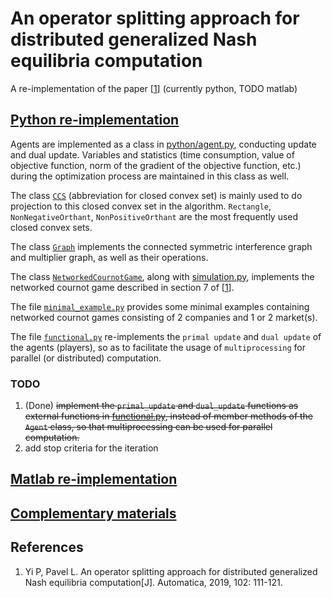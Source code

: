 # An operator splitting approach for distributed generalized Nash equilibria computation

A re-implementation of the paper \[[1](#ref1)\] (currently python, TODO matlab)


## [Python re-implementation](/python/)

Agents are implemented as a class in [python/agent.py](/python/agent.py), conducting update and dual update. Variables and statistics (time consumption, value of objective function, norm of the gradient of the objective function, etc.) during the optimization process are maintained in this class as well.

The class [`CCS`](/python/ccs.py) (abbreviation for closed convex set) is mainly used to do projection to this closed convex set in the algorithm. `Rectangle`, `NonNegativeOrthant`, `NonPositiveOrthant` are the most frequently used closed convex sets.

The class [`Graph`](/python/graph.py) implements the connected symmetric interference graph and multiplier graph, as well as their operations.

The class [`NetworkedCournotGame`](/python/networked_cournot_game.py), along with [simulation.py](/python/simulation.py), implements the networked cournot game described in section 7 of \[[1](#ref1)\].

The file [`minimal_example.py`](/python/minimal_example.py) provides some minimal examples containing networked cournot games consisting of 2 companies and 1 or 2 market(s).

The file [`functional.py`](/python/functional.py) re-implements the `primal update` and `dual update` of the agents (players), so as to facilitate the usage of `multiprocessing` for parallel (or distributed) computation.


### TODO
1. (Done) ~~implement the `primal_update` and `dual_update` functions as external functions in [functional.py](/python/functional.py), instead of member methods of the `Agent` class, so that multiprocessing can be used for parallel computation.~~
2. add stop criteria for the iteration


## [Matlab re-implementation](/matlab/)


## [Complementary materials](/tex/)


## References
1. <a name="ref1"></a> Yi P, Pavel L. An operator splitting approach for distributed generalized Nash equilibria computation[J]. Automatica, 2019, 102: 111-121.
